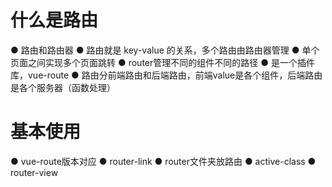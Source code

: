 # 什么是路由
● 路由和路由器
● 路由就是 key-value 的关系，多个路由由路由器管理
● 单个页面之间实现多个页面跳转
● router管理不同的组件不同的路径
● 是一个插件库，vue-route
● 路由分前端路由和后端路由，前端value是各个组件，后端路由是各个服务器（函数处理）
# 基本使用
● vue-route版本对应
● router-link
● router文件夹放路由
● active-class
● router-view